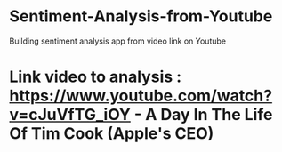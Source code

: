 # Sentiment-Analysis-from-Youtube
Building sentiment analysis app from video link on Youtube 
# Link video to analysis : https://www.youtube.com/watch?v=cJuVfTG_iOY - A Day In The Life Of Tim Cook (Apple's CEO)


